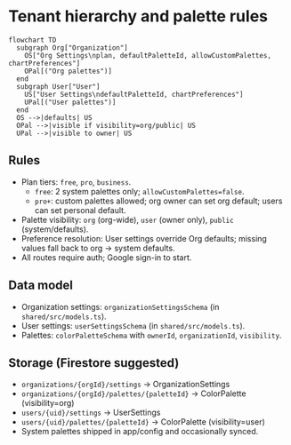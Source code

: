 # Tenant hierarchy and palette rules

```mermaid
flowchart TD
  subgraph Org["Organization"]
    OS["Org Settings\nplan, defaultPaletteId, allowCustomPalettes, chartPreferences"]
    OPal[("Org palettes")]
  end
  subgraph User["User"]
    US["User Settings\ndefaultPaletteId, chartPreferences"]
    UPal[("User palettes")]
  end
  OS -->|defaults| US
  OPal -->|visible if visibility=org/public| US
  UPal -->|visible to owner| US
```

## Rules
- Plan tiers: `free`, `pro`, `business`.
  - `free`: 2 system palettes only; `allowCustomPalettes=false`.
  - `pro+`: custom palettes allowed; org owner can set org default; users can set personal default.
- Palette visibility: `org` (org-wide), `user` (owner only), `public` (system/defaults).
- Preference resolution: User settings override Org defaults; missing values fall back to org → system defaults.
- All routes require auth; Google sign-in to start.

## Data model
- Organization settings: `organizationSettingsSchema` (in `shared/src/models.ts`).
- User settings: `userSettingsSchema` (in `shared/src/models.ts`).
- Palettes: `colorPaletteSchema` with `ownerId`, `organizationId`, `visibility`.

## Storage (Firestore suggested)
- `organizations/{orgId}/settings` → OrganizationSettings
- `organizations/{orgId}/palettes/{paletteId}` → ColorPalette (visibility=org)
- `users/{uid}/settings` → UserSettings
- `users/{uid}/palettes/{paletteId}` → ColorPalette (visibility=user)
- System palettes shipped in app/config and occasionally synced.
